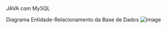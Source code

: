 JAVA com MySQL

Diagrama Entidade-Relacionamento da Base de Dados
![image](https://user-images.githubusercontent.com/62770277/130081984-e1bfca8d-8368-4ec4-8915-ed4c8774ad15.png)
